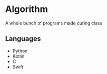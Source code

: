 # Algorithm

A whole bunch of programs made during class

## Languages

- Python
- Kotlin
- C
- Swift

